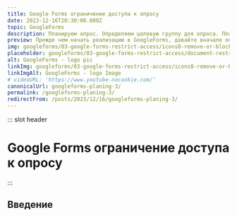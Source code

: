 ```yaml
---
title: Google Forms ограничение доступа к опросу
date: 2023-12-16T20:30:00.000Z
topic: GoogleForms
description: Планируем опрос. Определяем целевую группу для опроса. Планирование "на бумаге".
preview: Прежде чем начать реализацию в GoogleForms, давайте вначале определимся 
img: googleforms/03-google-forms-restrict-access/icons8-remove-or-block-access-to-the-system-96.png
placeholder: googleforms/03-google-forms-restrict-access/document-restricted.svg
alt: GoogleForms - logo pic
linkImg: googleforms/03-google-forms-restrict-access/icons8-remove-or-block-access-to-the-system-96.png
linkImgAlt: GoogleForms - logo Image
# videoURL: 'https://www.youtube-nocookie.com/'
canonicalUrl: googleforms-planing-3/
permalink: /googleforms-planing-3/
redirectFrom: /posts/2023/12/16/googleforms-planing-3/
---
```


::: slot header

# Google Forms ограничение доступа к опросу

:::

## Введение
